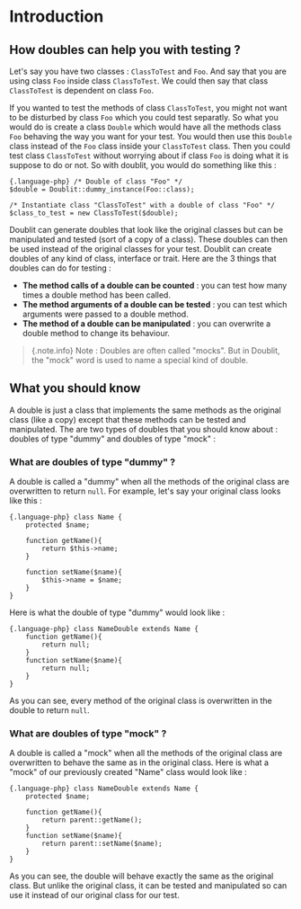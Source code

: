 # Introduction

## How doubles can help you with testing ?
Let's say you have two classes : `ClassToTest` and `Foo`. And say that you are using class `Foo` inside class `ClassToTest`. We could then say that class `ClassToTest` is dependent on class `Foo`.

If you wanted to test the methods of class `ClassToTest`, you might not want to be disturbed by class `Foo` which you could test separatly. So what you would do is create a class `Double` which would have all the methods class `Foo` behaving the way you want for your test. You would then use this `Double` class instead of the `Foo` class inside your `ClassToTest` class. Then you could test class `ClassToTest` without worrying about if class `Foo` is doing what it is suppose to do or not. So with doublit, you would do something like this :
        
    {.language-php} /* Double of class "Foo" */
    $double = Doublit::dummy_instance(Foo::class);
    
    /* Instantiate class "ClassToTest" with a double of class "Foo" */
    $class_to_test = new ClassToTest($double);

Doublit can generate doubles that look like the original classes but can be manipulated and tested (sort of a copy of a class). These doubles can then be used instead of the original classes for your test. Doublit can create doubles of any kind of class, interface or trait. 
Here are the 3 things that doubles can do for testing :

- **The method calls of a double can be counted** : you can test how many times a double method has been called.
- **The method arguments of a double  can be tested** : you can test which arguments were passed to a double method.
- **The method of a double can be manipulated** : you can overwrite a double method to change its behaviour.

>{.note.info} Note : Doubles are often called "mocks". But in Doublit, the "mock" word is used to name a special kind of double.

## What you should know
A double is just a class that implements the same methods as the original class (like a copy) except that these methods can be tested and manipulated. The are two types of doubles that you should know about : doubles of type "dummy" and doubles of type "mock" :

### What are doubles of type "dummy" ?
A double is called a "dummy" when all the methods of the original class are overwritten to return `null`.
For example, let's say your original class looks like this :

    {.language-php} class Name {
        protected $name;

        function getName(){
            return $this->name;
        }

        function setName($name){
            $this->name = $name;
        }
    }

Here is what the double of type "dummy" would look like :

    {.language-php} class NameDouble extends Name {
        function getName(){
            return null;
        }
        function setName($name){
            return null;
        }
    }

As you can see, every method of the original class is overwritten in the double to return `null`.

### What are doubles of type "mock" ?
A double is called a "mock" when all the methods of the original class are overwritten to behave the same as in the original class.
Here is what a "mock" of our previously created "Name" class  would look like :

    {.language-php} class NameDouble extends Name {
        protected $name;
        
        function getName(){
            return parent::getName();
        }
        function setName($name){
            return parent::setName($name);
        }
    }
    
As you can see, the double will behave exactly the same as the original class. But unlike the original class, it can be tested and manipulated so can use it instead of our original class for our test.